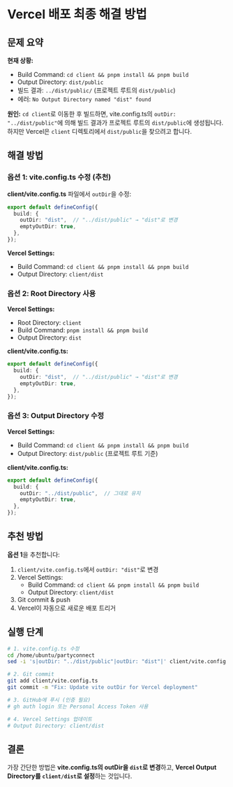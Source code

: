 # Vercel 배포 최종 해결 방법

## 문제 요약

**현재 상황:**
- Build Command: `cd client && pnpm install && pnpm build`
- Output Directory: `dist/public`
- 빌드 결과: `../dist/public/` (프로젝트 루트의 `dist/public`)
- 에러: `No Output Directory named "dist" found`

**원인:**
`cd client`로 이동한 후 빌드하면, vite.config.ts의 `outDir: "../dist/public"`에 의해 빌드 결과가 프로젝트 루트의 `dist/public`에 생성됩니다. 하지만 Vercel은 `client` 디렉토리에서 `dist/public`을 찾으려고 합니다.

## 해결 방법

### 옵션 1: vite.config.ts 수정 (추천)

**client/vite.config.ts** 파일에서 `outDir`을 수정:

```typescript
export default defineConfig({
  build: {
    outDir: "dist",  // "../dist/public" → "dist"로 변경
    emptyOutDir: true,
  },
});
```

**Vercel Settings:**
- Build Command: `cd client && pnpm install && pnpm build`
- Output Directory: `client/dist`

### 옵션 2: Root Directory 사용

**Vercel Settings:**
- Root Directory: `client`
- Build Command: `pnpm install && pnpm build`
- Output Directory: `dist`

**client/vite.config.ts:**
```typescript
export default defineConfig({
  build: {
    outDir: "dist",  // "../dist/public" → "dist"로 변경
    emptyOutDir: true,
  },
});
```

### 옵션 3: Output Directory 수정

**Vercel Settings:**
- Build Command: `cd client && pnpm install && pnpm build`
- Output Directory: `dist/public` (프로젝트 루트 기준)

**client/vite.config.ts:**
```typescript
export default defineConfig({
  build: {
    outDir: "../dist/public",  // 그대로 유지
    emptyOutDir: true,
  },
});
```

## 추천 방법

**옵션 1**을 추천합니다:

1. `client/vite.config.ts`에서 `outDir: "dist"`로 변경
2. Vercel Settings:
   - Build Command: `cd client && pnpm install && pnpm build`
   - Output Directory: `client/dist`
3. Git commit & push
4. Vercel이 자동으로 새로운 배포 트리거

## 실행 단계

```bash
# 1. vite.config.ts 수정
cd /home/ubuntu/partyconnect
sed -i 's|outDir: "../dist/public"|outDir: "dist"|' client/vite.config.ts

# 2. Git commit
git add client/vite.config.ts
git commit -m "Fix: Update vite outDir for Vercel deployment"

# 3. GitHub에 푸시 (인증 필요)
# gh auth login 또는 Personal Access Token 사용

# 4. Vercel Settings 업데이트
# Output Directory: client/dist
```

## 결론

가장 간단한 방법은 **vite.config.ts의 outDir을 `dist`로 변경**하고, **Vercel Output Directory를 `client/dist`로 설정**하는 것입니다.

